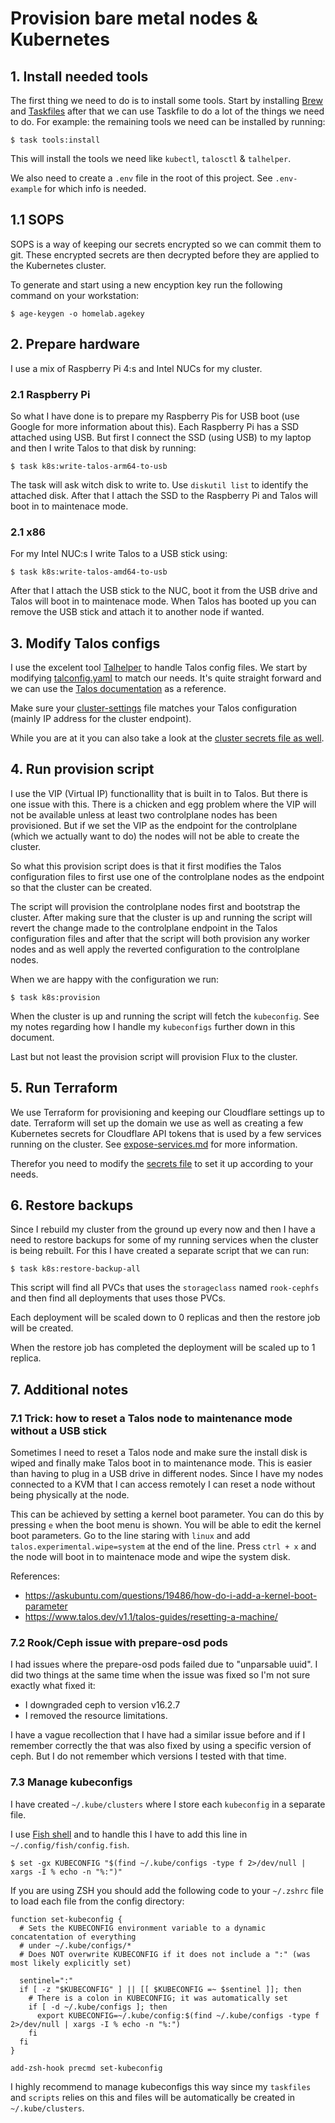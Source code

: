 # Provision bare metal nodes & Kubernetes

## 1. Install needed tools
The first thing we need to do is to install some tools. Start by installing [Brew](https://brew.sh/) and [Taskfiles](https://taskfile.dev) after that we can use Taskfile to do a lot of the things we need to do. For example: the remaining tools we need can be installed by running:

```shell
$ task tools:install
```

This will install the tools we need like `kubectl`, `talosctl` & `talhelper`.

We also need to create a `.env` file in the root of this project. See `.env-example` for which info is needed.

## 1.1 SOPS
SOPS is a way of keeping our secrets encrypted so we can commit them to git. These encrypted secrets are then decrypted before they are applied to the Kubernetes cluster.

To generate and start using a new encyption key run the following command on your workstation:
```shell
$ age-keygen -o homelab.agekey
```

## 2. Prepare hardware
I use a mix of Raspberry Pi 4:s and Intel NUCs for my cluster.

### 2.1 Raspberry Pi
So what I have done is to prepare my Raspberry Pis for USB boot (use Google for more information about this). Each Raspberry Pi has a SSD attached using USB. But first I connect the SSD (using USB) to my laptop and then I write Talos to that disk by running:

```shell
$ task k8s:write-talos-arm64-to-usb
```

The task will ask witch disk to write to. Use `diskutil list` to identify the attached disk. After that I attach the SSD to the Raspberry Pi and Talos will boot in to maintenace mode.

### 2.1 x86
For my Intel NUC:s I write Talos to a USB stick using:

```shell
$ task k8s:write-talos-amd64-to-usb
```

After that I attach the USB stick to the NUC, boot it from the USB drive and Talos will boot in to maintenace mode. When Talos has booted up you can remove the USB stick and attach it to another node if wanted.

## 3. Modify Talos configs
I use the excelent tool [Talhelper](https://github.com/budimanjojo/talhelper) to handle Talos config files. We start by modifying [talconfig.yaml](../../infrastructure/kubernetes/clusterconfig/talosconfig) to match our needs. It's quite straight forward and we can use the [Talos documentation](https://www.talos.dev/latest/reference/configuration/) as a reference.

Make sure your [cluster-settings](../../kubernetes/config/cluster-settings.yaml) file matches your Talos configuration (mainly IP address for the cluster endpoint).

While you are at it you can also take a look at the [cluster secrets file as well](../../kubernetes/config/sops.cluster-secrets.yaml).

## 4. Run provision script
I use the VIP (Virtual IP) functionallity that is built in to Talos. But there is one issue with this. There is a chicken and egg problem where the VIP will not be available unless at least two controlplane nodes has been provisioned. But if we set the VIP as the endpoint for the controlplane (which we actually want to do) the nodes will not be able to create the cluster.

So what this provision script does is that it first modifies the Talos configuration files to first use one of the controlplane nodes as the endpoint so that the cluster can be created.

The script will provision the controlplane nodes first and bootstrap the cluster. After making sure that the cluster is up and running the script will revert the change made to the controlplane endpoint in the Talos configuration files and after that the script will both provision any worker nodes and as well apply the reverted configuration to the controlplane nodes.

When we are happy with the configuration we run:

```shell
$ task k8s:provision
```

When the cluster is up and running the script will fetch the `kubeconfig`. See my notes regarding how I handle my `kubeconfigs` further down in this document.

Last but not least the provision script will provision Flux to the cluster.

## 5. Run Terraform
We use Terraform for provisioning and keeping our Cloudflare settings up to date. Terraform will set up the domain we use as well as creating a few Kubernetes secrets for Cloudflare API tokens that is used by a few services running on the cluster. See [expose-services.md](expose-services.md) for more information.

Therefor you need to modify the [secrets file](../../cloud/cloudflare/sops.secrets.yaml) to set it up according to your needs.

## 6. Restore backups
Since I rebuild my cluster from the ground up every now and then I have a need to restore backups for some of my running services when the cluster is being rebuilt. For this I have created a separate script that we can run:

```shell
$ task k8s:restore-backup-all
```

This script will find all PVCs that uses the `storageclass` named `rook-cephfs` and then find all deployments that uses those PVCs.

Each deployment will be scaled down to 0 replicas and then the restore job will be created.

When the restore job has completed the deployment will be scaled up to 1 replica.

## 7. Additional notes

### 7.1 Trick: how to reset a Talos node to maintenance mode without a USB stick
Sometimes I need to reset a Talos node and make sure the install disk is wiped and finally make Talos boot in to maintenance mode. This is easier than having to plug in a USB drive in different nodes. Since I have my nodes connected to a KVM that I can access remotely I can reset a node without being physically at the node.

This can be achieved by setting a kernel boot parameter. You can do this by pressing `e` when the boot menu is shown. You will be able to edit the kernel boot parameters. Go to the line staring with `linux` and add `talos.experimental.wipe=system` at the end of the line. Press `ctrl + x` and the node will boot in to maintenace mode and wipe the system disk.

References:
- https://askubuntu.com/questions/19486/how-do-i-add-a-kernel-boot-parameter
- https://www.talos.dev/v1.1/talos-guides/resetting-a-machine/

### 7.2 Rook/Ceph issue with prepare-osd pods
I had issues where the prepare-osd pods failed due to "unparsable uuid". I did two things at the same time when the issue was fixed so I'm not sure exactly what fixed it:

* I downgraded ceph to version v16.2.7
* I removed the resource limitations.

I have a vague recollection that I have had a similar issue before and if I remember correctly the that was also fixed by using a specific version of ceph. But I do not remember which versions I tested with that time.

### 7.3 Manage kubeconfigs
 I have created `~/.kube/clusters` where I store each `kubeconfig` in a separate file.

I use [Fish shell](https://fishshell.com/) and to handle this I have to add this line in `~/.config/fish/config.fish`.

```shell
$ set -gx KUBECONFIG "$(find ~/.kube/configs -type f 2>/dev/null | xargs -I % echo -n "%:")"
```

If you are using ZSH you should add the following code to your `~/.zshrc` file to load each file from the config directory:

```shell
function set-kubeconfig {
  # Sets the KUBECONFIG environment variable to a dynamic concatentation of everything
  # under ~/.kube/configs/*
  # Does NOT overwrite KUBECONFIG if it does not include a ":" (was most likely explicitly set)

  sentinel=":"
  if [ -z "$KUBECONFIG" ] || [[ $KUBECONFIG =~ $sentinel ]]; then
    # There is a colon in KUBECONFIG; it was automatically set
    if [ -d ~/.kube/configs ]; then
      export KUBECONFIG=~/.kube/config:$(find ~/.kube/configs -type f 2>/dev/null | xargs -I % echo -n "%:")
    fi
  fi
}

add-zsh-hook precmd set-kubeconfig
```

I highly recommend to manage kubeconfigs this way since my `taskfiles` and `scripts` relies on this and files will be automatically be created in `~/.kube/clusters`.
